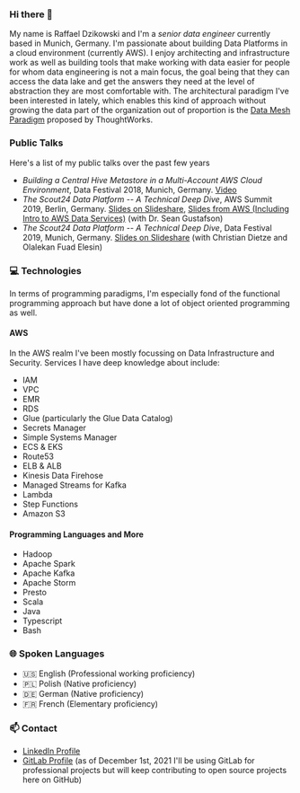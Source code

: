 ### Hi there 👋

<!--
**raffael-dzikowski/raffael-dzikowski** is a ✨ _special_ ✨ repository because its `README.md` (this file) appears on your GitHub profile.

Here are some ideas to get you started:

- 🔭 I’m currently working on ...
- 🌱 I’m currently learning ...
- 👯 I’m looking to collaborate on ...
- 🤔 I’m looking for help with ...
- 💬 Ask me about ...
- 📫 How to reach me: ...
- 😄 Pronouns: ...
- ⚡ Fun fact: ...
-->

My name is Raffael Dzikowski and I'm a _senior data engineer_ currently based in Munich, Germany. I'm passionate about building Data Platforms in a cloud environment (currently AWS). I enjoy architecting and infrastructure work as well as building tools that make working with data easier for people for whom data engineering is not a main focus, the goal being that they can access the data lake and get the answers they need at the level of abstraction they are most comfortable with. The architectural paradigm I've been interested in lately, which enables this kind of approach without growing the data part of the organization out of proportion is the [Data Mesh Paradigm](https://martinfowler.com/articles/data-mesh-principles.html) proposed by ThoughtWorks.


### Public Talks

Here's a list of my public talks over the past few years

* _Building a Central Hive Metastore in a Multi-Account AWS Cloud Environment_, Data Festival 2018, Munich, Germany. [Video](https://youtu.be/Q475nna01Ag)
* _The Scout24 Data Platform -- A Technical Deep Dive_, AWS Summit 2019, Berlin, Germany. [Slides on Slideshare](https://www.slideshare.net/seangustafson/the-scout24-data-platform-a-technical-deep-dive), [Slides from AWS (Including Intro to AWS Data Services)](https://aws-de-marketing.s3-eu-central-1.amazonaws.com/Field%20Marketing/Summit-Berlin-2019/Presentations/AWS_Summit_Berlin_2019_Feb27_The%20Scout24%20Data%20Platform.pdf) (with Dr. Sean Gustafson)
* _The Scout24 Data Platform -- A Technical Deep Dive_, Data Festival 2019, Munich, Germany. [Slides on Slideshare](https://www.slideshare.net/RaffaelDzikowski/the-scout24-data-platform-a-technical-deep-dive-138235234) (with Christian Dietze and Olalekan Fuad Elesin)

### 💻 Technologies

In terms of programming paradigms, I'm especially fond of the functional programming approach but have done a lot of object oriented programming as well.

#### AWS

In the AWS realm I've been mostly focussing on Data Infrastructure and Security. Services I have deep knowledge about include:
* IAM
* VPC
* EMR
* RDS
* Glue (particularly the Glue Data Catalog)
* Secrets Manager
* Simple Systems Manager
* ECS & EKS
* Route53
* ELB & ALB
* Kinesis Data Firehose
* Managed Streams for Kafka
* Lambda
* Step Functions
* Amazon S3

#### Programming Languages and More

* Hadoop
* Apache Spark
* Apache Kafka
* Apache Storm
* Presto
* Scala
* Java
* Typescript
* Bash

### 🌐 Spoken Languages

* 🇺🇸 English (Professional working proficiency)
* 🇵🇱 Polish (Native proficiency)
* 🇩🇪 German (Native proficiency)
* 🇫🇷 French (Elementary proficiency)

### 📫 Contact

* [LinkedIn Profile](https://www.linkedin.com/in/raffaeldzikowski/)
* [GitLab Profile](https://gitlab.com/raffael-dzikowski) (as of December 1st, 2021 I'll be using GitLab for professional projects but will keep contributing to open source projects here on GitHub)